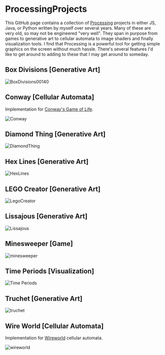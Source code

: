 # ProcessingProjects
This GitHub page contains a collection of [Processing](https://processing.org/) projects in either JS, Java, or Python written by myself over several years. Many of these are very old, so may not be engineered "very well". They span in purpose from games to generative art to cellular automata to image shaders and finally visualization tools. I find that Processing is a powerful tool for getting simple graphics on the screen without much hassle. There's several features I'd like to get around to adding to these that I may get around to someday.

## Box Divisions [Generative Art]
![BoxDivisions00140](https://user-images.githubusercontent.com/17690401/206951941-d3ab159a-4ecb-4e62-8d96-54c28b793fad.png)

## Conway [Cellular Automata]
Implementation for [Conway's Game of Life](https://en.wikipedia.org/wiki/Conway%27s_Game_of_Life).

![Conway](https://user-images.githubusercontent.com/17690401/174236002-2a71365a-4cc2-40c2-b5fa-85021728396d.PNG)

## Diamond Thing [Generative Art]
![DiamondThing](https://user-images.githubusercontent.com/17690401/174236660-3afd36a5-2a32-481e-9efc-39f55946217c.PNG)

## Hex Lines [Generative Art]
![HexLines](https://user-images.githubusercontent.com/17690401/174235993-ea75013e-0d0a-4f0f-9626-91e5cb8dae9c.PNG)

## LEGO Creator [Generative Art]
![LegoCreator](https://user-images.githubusercontent.com/17690401/174237024-756a4562-a74a-4389-b813-8ee151b90da7.PNG)

## Lissajous [Generative Art]
![Lissajous](https://user-images.githubusercontent.com/17690401/174235985-ebd5b596-92eb-4eb1-bfc6-24b992d9edc6.PNG)

## Minesweeper [Game]
![minesweeper](https://user-images.githubusercontent.com/17690401/174235976-73de2be4-7013-4c98-944d-c23c1f93cf37.PNG)

## Time Periods [Visualization]
![Time Periods](https://user-images.githubusercontent.com/17690401/174238952-56713e18-8cc9-439b-b40d-fbc50150027b.PNG)

## Truchet [Generative Art]
![truchet](https://user-images.githubusercontent.com/17690401/174237682-d2d59e86-e2b2-439e-b418-c8b3ec8499b3.PNG)

## Wire World [Cellular Automata]
Implementation for [Wireworld](https://en.wikipedia.org/wiki/Wireworld) cellular automata.

![wireworld](https://user-images.githubusercontent.com/17690401/174237705-9be43fb7-ed22-4de7-8f8f-1026a183b7cc.PNG)
